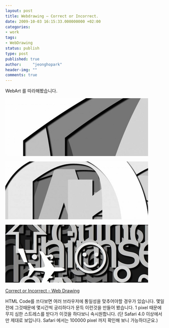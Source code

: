 ```yaml
---
layout: post
title: Webdrawing – Correct or Incorrect.
date: 2009-10-03 16:15:33.000000000 +02:00
categories:
- work
tags:
- WebDrawing
status: publish
type: post
published: true
author:     "jeonghopark"
header-img: ""
comments: true
---
```

<p>WebArt 를 따라해봤습니다.</p>
<p><img src="/assets/10000px_03_850x344-e12667873146071.jpg" alt="10000px_03_850x344-e1266787314607.jpg" width="450" height="182" class="alignnone size-full wp-image-2153" /></p>
<p><img src="/assets/3000px_04_850x344-e12667872851081.jpg" alt="3000px_04_850x344-e1266787285108.jpg" width="450" height="182" class="alignnone size-full wp-image-2152" /></p>
<p><img src="/assets/500px_01_850x344-e12667872316221.jpg" alt="500px_01_850x344-e1266787231622.jpg" width="450" height="182" class="alignnone size-full wp-image-2151" /></p>
<p><a href="http://jeonghopark.de/correctorincorrect/correctorincorrect.html">Correct or Incorrect - Web Drawing</a></p>
<p>HTML Code를 쓰다보면 여러 브라우저에 통일성을 맞추어야할 경우가 있습니다. 몇일전에 그것때문에 몇시간씩 궁리하다가 문득 이런것을 만들어 봤습니다. 1 pixel 때문에 무지 심한 스트레스를 받다가 이것을 하다보니 속시원합니다. (단 Safari 4.0 이상에서만 제대로 보입니다. Safari 에서는 100000 pixel 까지 확인해 보니 가능하더군요.)</p>
